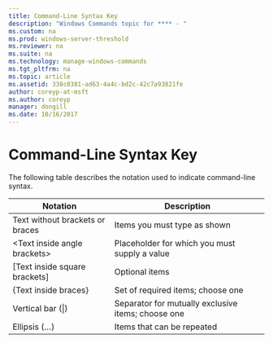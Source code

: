 ```yaml
---
title: Command-Line Syntax Key
description: "Windows Commands topic for **** - "
ms.custom: na
ms.prod: windows-server-threshold
ms.reviewer: na
ms.suite: na
ms.technology: manage-windows-commands
ms.tgt_pltfrm: na
ms.topic: article
ms.assetid: 338c0381-ad63-4a4c-bd2c-42c7a93821fe
author: coreyp-at-msft
ms.author: coreyp
manager: dongill
ms.date: 10/16/2017
---
```


# Command-Line Syntax Key



The following table describes the notation used to indicate command-line syntax.

|Notation|Description|
|--------|-----------|
|Text without brackets or braces|Items you must type as shown|
|\<Text inside angle brackets>|Placeholder for which you must supply a value|
|[Text inside square brackets]|Optional items|
|{Text inside braces}|Set of required items; choose one|
|Vertical bar (\|)|Separator for mutually exclusive items; choose one|
|Ellipsis (…)|Items that can be repeated|
